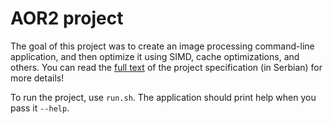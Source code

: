 # AOR2 project

The goal of this project was to create an image processing command-line
application, and then optimize it using SIMD, cache optimizations, and others.
You can read the [full text](https://web.archive.org/web/20240416204021/https://rti.etf.bg.ac.rs/rti/ir3ar2/projekat/2022/AOR2_Projekat_2022_2023.pdf)
of the project specification (in Serbian) for more details!

To run the project, use `run.sh`. The application should print help when you
pass it `--help`.
